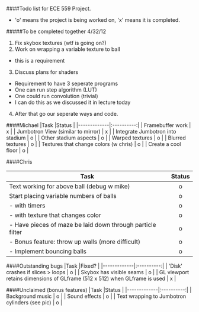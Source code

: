 ####Todo list for ECE 559 Project.
* 'o' means the project is being worked on, 'x' means it is completed.

#####To be completed together 4/32/12
1. Fix skybox textures (wtf is going on?)
2. Work on wrapping a variable texture to ball
 * this is a requirement
3. Discuss plans for shaders
 * Requirement to have 3 seperate programs
 * One can run step algorithm (LUT) 
 * One could run convolution (trivial)
 * I can do this as we discussed it in lecture today
4. After that go our seperate ways and code.


####Michael
|Task         |Status      |
|-------------|:----------:|
| Framebuffer work | x |
| Jumbotron View (similar to mirror) | x |
| Integrate Jumbotron into stadium | o |
| Other stadium aspects | o |
| Warped textures | o |
| Blurred textures | o |
| Textures that change colors (w chris) | o |
| Create a cool floor | o |


####Chris

|Task         |Status      |
|-------------|:----------:|
| Text working for above ball (debug w mike) | o |
| Start placing variable numbers of balls | o |
| - with timers | o |
| - with texture that changes color | o |
| - Have pieces of maze be laid down through particle filter | o |
| - Bonus feature: throw up walls (more difficult) | o |
| - Implement bouncing balls | o |

####Outstanding bugs
|Task         |Fixed?      |
|-------------|:----------:|
| 'Disk' crashes if slices > loops | o |
| Skybox has visible seams | o |
| GL viewport retains dimensions of GLframe (512 x 512) when GLframe is used | x |

####Unclaimed (bonus features)
|Task         |Status      |
|-------------|:----------:|
| Background music | o |
| Sound effects | o |
| Text wrapping to Jumbotron cylinders (see pic) | o |
